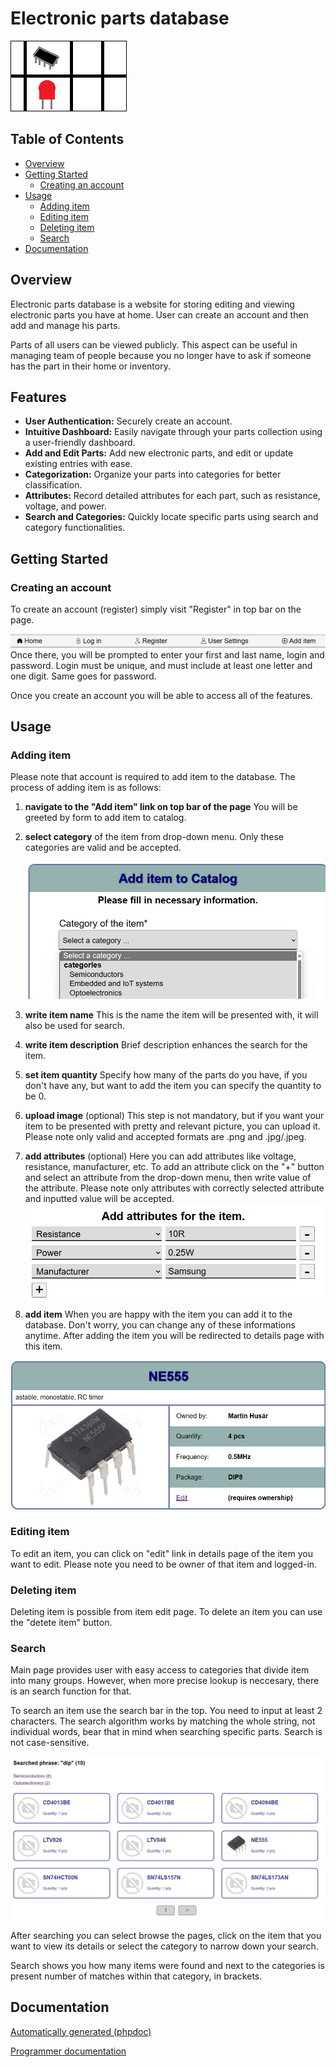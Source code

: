 # Electronic parts database

![logo](public/images/logo.png)

## Table of Contents

- [Overview](#overview)
- [Getting Started](#getting-started)
  - [Creating an account](#creating-an-account)
- [Usage](#usage)
  - [Adding item](#adding-item)
  - [Editing item](#editing-item)
  - [Deleting item](#deleting-item)
  - [Search](#search)
- [Documentation](#documentation)

## Overview

Electronic parts database is a website for storing editing and viewing electronic parts you have at home. User can create an account and then add and manage his parts.

Parts of all users can be viewed publicly. This aspect can be useful in managing team of people because you no longer have to ask if someone has the part in their home or inventory.

## Features

- **User Authentication:** Securely create an account.
- **Intuitive Dashboard:** Easily navigate through your parts collection using a user-friendly dashboard.
- **Add and Edit Parts:** Add new electronic parts, and edit or update existing entries with ease.
- **Categorization:** Organize your parts into categories for better classification.
- **Attributes:** Record detailed attributes for each part, such as resistance, voltage, and power.
- **Search and Categories:** Quickly locate specific parts using search and category functionalities.

## Getting Started

### Creating an account

To create an account (register) simply visit "Register" in top bar on the page.

![website top bar](docs/images/top_bar.jpg)
Once there, you will be prompted to enter your first and last name, login and password.
Login must be unique, and must include at least one letter and one digit. Same goes for password.

Once you create an account you will be able to access all of the features.

## Usage

### Adding item

Please note that account is required to add item to the database.
The process of adding item is as follows:

1. **navigate to the "Add item" link on top bar of the page**
   You will be greeted by form to add item to catalog.
2. **select category**
   of the item from drop-down menu. Only these categories are valid and be accepted.

   ![add item](docs/images/add_item.jpg)
3. **write item name**
   This is the name the item will be presented with, it will also be used for search.
4. **write item description**
   Brief description enhances the search for the item.
5. **set item quantity**
   Specify how many of the parts do you have, if you don't have any, but want to add the item you can specify the quantity to be 0.
6. **upload image** (optional)
   This step is not mandatory, but if you want your item to be presented with pretty and relevant picture, you can upload it. Please note only valid and accepted formats are .png and .jpg/.jpeg.
7. **add attributes** (optional)
   Here you can add attributes like voltage, resistance, manufacturer, etc.
   To add an attribute click on the "+" button and select an attribute from the drop-down menu, then write value of the attribute. Please note only attributes with correctly selected attribute and inputted value will be accepted.
   ![add item](docs/images/add_attributes.jpg)
8. **add item**
   When you are happy with the item you can add it to the database. Don't worry, you can change any of these informations anytime.
   After adding the item you will be redirected to details page with this item.

![item details](docs/images/item_details.jpg)

### Editing item

To edit an item, you can click on "edit" link in details page of the item you want to edit. Please note you need to be owner of that item and logged-in.

### Deleting item

Deleting item is possible from item edit page. To delete an item you can use the "detete item" button.

### Search

Main page provides user with easy access to categories that divide item into many groups. However, when more precise lookup is neccesary, there is an search function for that.

To search an item use the search bar in the top. You need to input at least 2 characters. The search algorithm works by matching the whole string, not individual words, bear that in mind when searching specific parts. Search is not case-sensitive.

![search](docs/images/search.jpg)

After searching you can select browse the pages, click on the item that you want to view its details or select the category to narrow down your search. 

Search shows you how many items were found and next to the categories is present number of matches within that category, in brackets.

## Documentation

[Automatically generated (phpdoc)](https://zwa.toad.cz/~husarma1/docs/api/index.html)

[Programmer documentation](docs/README.md)
